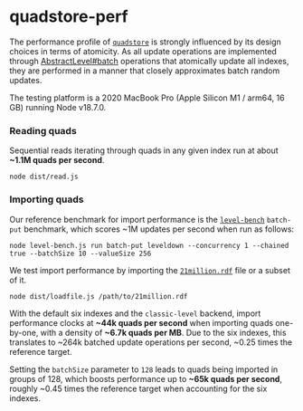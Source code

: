 
# quadstore-perf 

The performance profile of [`quadstore`][perf-0] is strongly influenced by its
design choices in terms of atomicity. As all update operations are implemented
through [AbstractLevel#batch][perf-1] operations that atomically update
all indexes, they are performed in a manner that closely approximates batch
random updates.

[perf-0]: https://github.com/quadstorejs/quadstore
[perf-1]: https://github.com/Level/abstract-level
[perf-2]: https://github.com/Level/bench

The testing platform is a 2020 MacBook Pro (Apple Silicon M1 / arm64, 16 GB)
running Node v18.7.0.

### Reading quads

Sequential reads iterating through quads in any given index run at about
**~1.1M quads per second**.

```
node dist/read.js
```

### Importing quads

Our reference benchmark for import performance is the [`level-bench`][perf-2]
`batch-put` benchmark, which scores ~1M updates per second when run as follows:

```
node level-bench.js run batch-put leveldown --concurrency 1 --chained true --batchSize 10 --valueSize 256
```

We test import performance by importing the [`21million.rdf`][21mil-rdf] file
or a subset of it.

```
node dist/loadfile.js /path/to/21million.rdf
```

With the default six indexes and the `classic-level` backend, import performance
clocks at **~44k quads per second** when importing quads one-by-one, with a
density of **~6.7k quads per MB**. Due to the six indexes, this translates to
~264k batched update operations per second, ~0.25 times the reference target.

Setting the `batchSize` parameter to `128` leads to quads being imported in
groups of 128, which boosts performance up to **~65k quads per second**, roughly
~0.45 times the reference target when accounting for the six indexes.

[21mil-rdf]: https://github.com/dgraph-io/benchmarks/blob/master/data/21million.rdf.gz
